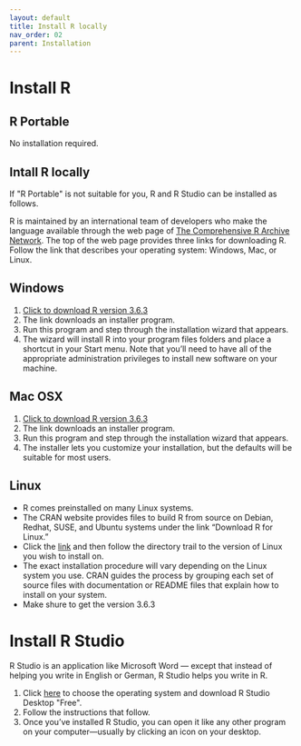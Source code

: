 ```yaml
---
layout: default
title: Install R locally
nav_order: 02
parent: Installation
---
```


# Install R
## R Portable
No installation required.


## Intall R locally
If "R Portable" is not suitable for you, R and R Studio can be installed as follows.

R is maintained by an international team of developers who make the language available through the web page of [The Comprehensive R Archive Network](http://cran.r-project.org/).
The top of the web page provides three links for downloading R. Follow the link that describes your operating system: Windows, Mac, or Linux.

## Windows
1. <a href="https://cran.r-project.org/bin/windows/base/old/3.6.3/R-3.6.3-win.exe" download>Click to download R version 3.6.3</a>
1. The link downloads an installer program.
1. Run this program and step through the installation wizard that appears.
1. The wizard will install R into your program files folders and place a shortcut in your Start menu. Note that you’ll need to have all of the appropriate administration privileges to install new software on your machine.

## Mac OSX
1. <a href="https://cran.r-project.org/bin/macosx/R-4.0.2.pkg" download>Click to download R version 3.6.3</a>
1. The link downloads an installer program.
1. Run this program and step through the installation wizard that appears.
1. The installer lets you customize your installation, but the defaults will be suitable for most users.

## Linux
- R comes preinstalled on many Linux systems.
- The CRAN website provides files to build R from source on Debian, Redhat, SUSE, and Ubuntu systems under the link “Download R for Linux.”
- Click the [link](https://cran.r-project.org/bin/linux/) and then follow the directory trail to the version of Linux you wish to install on.
- The exact installation procedure will vary depending on the Linux system you use. CRAN guides the process by grouping each set of source files with documentation or README files that explain how to install on your system.
- Make shure to get the version 3.6.3


# Install R Studio
R Studio is an application like Microsoft Word — except that instead of helping you write in English or German, R Studio helps you write in R.

1. Click [here](https://rstudio.com/products/rstudio/download/) to choose the operating system and download R Studio Desktop "Free". 
1. Follow the instructions that follow.
1. Once you’ve installed R Studio, you can open it like any other program on your computer—usually by clicking an icon on your desktop.